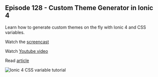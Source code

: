 ## Episode 128 - Custom Theme Generator in Ionic 4

Learn how to generate custom themes on the fly with Ionic 4 and CSS variables.

Watch the [screencast](https://angularfirebase.com/lessons/)

Watch [Youtube video](https://www.youtube.com/watch?v=RVh6nngPuNw)

Read [article](https://fireship.io/lessons/css-variables-in-ionic-4/)

![Ionic 4 CSS variable tutorial](https://u5xzz.app.goo.gl/adcj)
